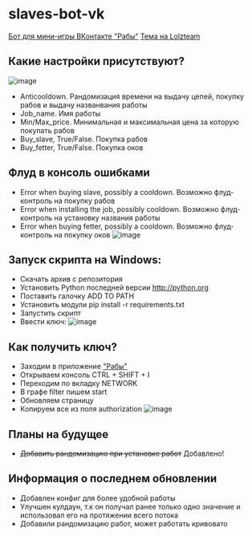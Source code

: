 # slaves-bot-vk

[Бот для мини-игры ВКонтакте "Рабы"](https://vk.com/app7794757)
[Тема на Lolzteam](https://lolz.guru/threads/2389937/)

## Какие настройки присутствуют?
![image](https://i.imgur.com/HEpnGkf.png)
- Anticooldown. Рандомизация времени на выдачу цепей, покупку рабов и выдачу названвания работы
- Job_name. Имя работы
- Min/Max_price. Минимальная и максимальная цена за которую покупать рабов
- Buy_slave, True/False. Покупка рабов
- Buy_fetter, True/False. Покупка оков

## Флуд в консоль ошибками
- Error when buying slave, possibly a cooldown. Возможно флуд-контроль на покупку рабов
- Error when installing the job, possibly cooldown. Возможно флуд-контроль на установку названия работы
- Error when buying fetter, possibly a cooldown. Возможно флуд-контроль на покупку оков
![image](https://i.imgur.com/E0GDfzN.png)

## Запуск скрипта на Windows:
- Скачать архив с репозитория
- Установить Python последней версии http://python.org
- Поставить галочку ADD TO PATH
- Установить модули pip install -r requirements.txt
- Запустить скрипт
- Ввести ключ:
![image](https://i.imgur.com/mZODDE7.png)

## Как получить ключ?
- Заходим в приложение ["Рабы"](https://vk.com/app7794757)
- Открываем консоль CTRL + SHIFT + I
- Переходим по вкладку NETWORK
- В графе filter пишем start
- Обновляем страницу
- Копируем все из поля authorization
![image](https://i.imgur.com/0WT8GH1.png)

## Планы на будущее
- <del>Добавить рандомизацию при установке работ</del> Добавлено!

## Информация о последнем обновлении
- Добавлен конфиг для более удобной работы
- Улучшен кулдаун, т.к он получал ранее только одно значение и использовал его на протяжении всего потока
- Добавили рандомизацию работ, может работать кривовато

